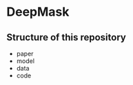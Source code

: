 
<!-- README.md is generated from README.Rmd. Please edit that file -->

# DeepMask

<!-- badges: start -->
<!-- badges: end -->

## Structure of this repository

-   paper
-   model
-   data
-   code
